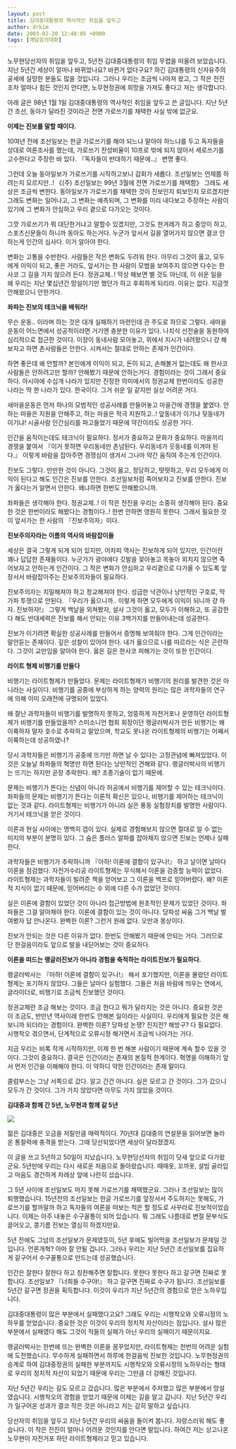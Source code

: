 ```yaml
---
layout: post
title: 김대중대통령의 역사적인 취임을 앞두고
author: drkim
date: 2003-02-20 12:48:05 +0900
tags: [깨달음의대화]
---
```

노무현당선자의 취임을 앞두고, 5년전 김대중대통령의 취임 무렵을 떠올려 보았습니다. 지난 5년간 세상이 얼마나 바뀌었나요? 바뀐거 없다구요? 하긴 김대통령의 신자유주의 공세에 실망한 분들도 많을 것입니다. 그러나 우리는 조금씩 나아져 왔고, 그 작은 전진 조차 얼마나 힘든 것인지 안다면, 노무현정권에 희망을 가져도 좋다고 저는 생각합니다. 

아래 글은 98년 1월 1일 김대중대통령의 역사적인 취임을 앞두고 쓴 글입니다. 지난 5년간 조선, 동아가 달라진 것이라곤 전면 가로쓰기를 채택한 사실 밖에 없군요. 

**이제는 진보를 말할 때이다.** 

10여년 전에 조선일보는 한글 가로쓰기를 해야 되느냐 말아야 하느냐를 두고 독자들을 상대로 여론조사를 했는데, 가로쓰기 찬성비율이 10프로 밖에 되지 않아서 세로쓰기를 고수한다고 주장한 바 있다. 『독자들이 반대하기 때문에..』 변명 좋다. 

그런데 오늘 동아일보가 가로쓰기를 시작하고보니 감회가 새롭다. 조선일보는 언제쯤 하려는지 모르지만..! 《(주) 조선일보는 99년 3월에 전면 가로쓰기를 채택함》 그래도 세상은 조금씩 변한다. 동아일보가 가로쓰기를 채택한 것이 진보인지 퇴보인지 모르겠지만 그래도 변화는 일어나고, 그 변화는 예측되며, 그 변화를 미리 내다보고 주장하는 사람이 있기에 그 변화가 안심하고 우리 곁으로 다가오는 것이다. 

그깟 가로쓰기가 뭐 대단한거냐고 말할수 있겠지만, 그것도 한겨레가 하고 중앙이 하고, 스포츠신문들이 하니까 동아도 하는거다. 누군가 앞서서 길을 열어가지 않으면 결코 안하는게 인간의 심사다. 이거 알아야 한다. 

변화는 고통을 수반한다. 사람들은 작은 변화도 두려워 한다. 아무리 그것이 옳고, 모두에게 이익이 되고, 좋은 거라도, 앞서가는 한 사람이 모범을 보여주지 않으면 다수는 한사코 그 길을 가지 않으려 든다. 정권교체..! 막상 해보면 별 것도 아닌데, 이 쉬운 일을 왜 우리는 지난 몇십년간 망설이기만 했던가 하고 후회하게 되리라. 이유는 없다. 지금껏 안해왔으니 안한거다. 

**좌파는 진보의 테크닉을 배워라!**

무슨 운동.. 이라며 하는 것은 대개 실패하기 마련인데 관 주도로 하므로 그렇다. 새마을운동이 어느면에서 성공적이라면 거기엔 충분한 이유가 있다. 나치식 선전술을 동원하여 심리적으로 접근한 것이다. 이장이 동네사람 모아놓고, 위에서 지시가 내려왔으니 걍 해보자고 하면 촌사람들은 안한다. 시켜서는 절대로 안하는 존재가 인간이다.

하면 좋은데 왜 안할까? 본인에게 이익이 되고, 돈이 되고, 손해볼거 없는데도 왜 한사코 사람들은 안하려고만 할까? 안해봤기 때문에 안하는거다. 경험이라는 것이 그래서 중요하다. 아시아에 수십개 나라가 있지만 진정한 의미에서의 정권교체 한번이라도 성공한 나라는 딱 한 나라가 있다. 한국이다. 그거 쉬운 일 같지만 실상 어려운 거다. 

새마을운동은 먼저 하나의 모범적인 성공사례를 만들어놓고 마을간에 경쟁을 붙였다. 안하는 마을은 지원을 안해주고, 하는 마을은 적극 지원하고..! 앞동네가 이기냐 뒷동네가 이기냐! 시골사람 인간심리를 파고들었기 때문에 약간이라도 성공한 거다. 

인간을 움직이는데도 테크닉이 필요하다. 정서가 중요하고 문화가 중요하다. 마을끼리 경쟁을 붙여서 『이거 못하면 우리동네만 촌넘된다. 우리동네가 웃동네를 이겨야 된다.』 이렇게 바람을 잡아주면 경쟁심이 생겨서 그나마 약간 움직여 주는게 인간이다. 

진보도 그렇다. 만만한 것이 아니다. 그것이 옳고, 정당하고, 떳떳하고, 우리 모두에게 이익이 된다고 해도 인간은 진보를 안한다. 조선일보처럼 죽어보자고 진보를 안한다. 진보가 옳다는거 알면서 안한다. 왜냐하면 한번도 안해봤으니까. 

좌파들은 생각해야 한다. 정권교체..! 이 작은 전진을 우리는 소중히 생각해야 된다. 중요한 것은 한번이라도 해봤다는 경험이다..! 한번 안하면 영원히 못한다. 그래서 필요한 것이 앞서가는 한 사람의 『진보주의자』이다. 

**진보주의자라는 이름의 역사의 바람잡이들** 

세상은 결국 그렇게 되게 되어 있지만, 어차피 역사는 진보하게 되어 있지만, 인간이란 꽤나 답답한 존재들이다. 누군가가 광야에다 깃발을 꽂아놓고 목놓아 외치지 않으면 죽어보자고 안하는게 인간이다. 그 작은 변화가 안심하고 우리곁으로 다가올 수 있도록 앞장서서 바람잡아주는 진보주의자들이 필요하다.

진보주의자는 치밀해져야 하고 정교해져야 한다. 성급한 낙관이나 낭만적인 구호로, 막가파 투쟁으로 안된다. 『우리가 옳으니까.. 이렇게 하면 모두에게 이익이 되니까 걍 하자. 진보하자!』 그렇게 백날을 외쳐봤자, 설사 그것이 옳고, 모두가 이해하고, 또 공감한다 해도 반대세력은 진보를 해서 안되는 이유 3백가지를 만들어내는데 성공한다. 

진보가 이기려면 확실한 성공사례를 만들어서 증명해 보여줘야 한다. 그게 인간이라는 말안듣는 존재이다. 깊은 성찰이 있어야 한다. 내가 옳으므로 나를 따르라는 식은 곤란하다. 그것이 교만임을 알아야 한다. 옳은 길은 한사코 피해가는 것이 또한 인간이다. 

**라이트 형제 비행기를 만들다**

비행기는 라이트형제가 만들었다. 문제는 라이트형제가 비행기의 원리를 발견한 것은 아니라는 사실이다. 비행기를 공중에 부상하게 하는 양력의 원리는 많은 과학자들의 연구에 의해 이미 오래전에 규명되어 있었다. 

왜 잘난 과학자들이 비행기를 발명하지 못하고, 엉뚱하게 자전거포나 운영하던 라이트형제가 비행기를 만들었을까? 스미소니언 협회 회장이던 랭글러박사가 만든 비행기는 왜 이륙하자 말자 호수로 추락하고 말았으며, 학교도 못나온 라이트형제의 비행기는 어째서 이륙하는데 성공하였나? 

당시 과학자들은 비행기가 공중에 뜨기만 하면 날 수 있다는 고정관념에 빠져있었다. 이것은 오늘날 좌파들의 혁명만 하면 된다는 낭만적인 견해와 같다. 랭글러박사의 비행기는 뜨기는 하지만 곧장 추락한다. 왜? 조종기술이 없기 때문에. 

문제는 비행기가 뜬다는 신념이 아니라 허공에서 비행기를 제어할 수 있는 테크닉이다. 좌파들의 문제는 비행기가 뜬다는 이론적 확신은 있으나, 비행기를 제어하는 테크닉이 없는 것과 같다. 라이트형제는 비행기가 아니라 실은 풍동 실험장치를 발명한 사람이다. 거기서 테크닉을 얻은 것이다. 

이론과 현실 사이에는 명백히 갭이 있다. 실제로 경험해보지 않으면 절대로 알 수 없는 미지의 부분이 분명히 있다. 그 숨은 플러스 알파를 잡아채지 않으면 진보는 언제나 실패한다. 

과학자들은 비행기가 추락하니까 『아하! 이론에 결함이 있구나!』 하고 날이면 날마다 이론을 점검했다. 자전거수리공 라이트형제는 무식해서 이론을 검증할 능력이 없었다. 라이트형제는 과학자들이 빌려준 책을 얻어보고 그 이론을 백프로 믿어버렸다. 왜? 이론적 지식이 없기 때문에, 믿어버리는 수 외에 다른 수가 없었던 것이다. 

실은 이론에 결함이 있었던 것이 아니라 접근방법에 원초적인 문제가 있었던 것이다. 좌파들은 그걸 알아채야 한다. 이론에 결함이 있는 것이 아니다. 당파성 싸움 그거 백날 벌여봤자 답 안나온다. 완벽한 이론? 그런거 원래 없다. 오만과 몽상이다. 

진보가 안되는 것은 다른 이유가 없다. 한번도 안해봤기 때문에 안되는 거다. 그러므로 단 한걸음이라도 앞으로 발을 내딛어보는 것이 중요하다. 

**이론을 떠드는 랭글러진보가 아니라 경험을 축적하는 라이트진보가 필요하다.** 

랭글러박사는 『아하! 이론에 결함이 있구나!』 해서 포기했지만, 이론을 몰랐던 라이트형제는 포기하지 않았다. 그들은 날마다 실험했다. 그들은 처음 바람에 띄우는 연에서, 글라이더로, 비행기로 조금씩 진보했던 것이다. 

정권교체란 조금 해보는 것이다. 조금 한다고 뭐가 달라지는 것은 아니다. 중요한 것은 이 조금도, 반만년 역사이래 한번도 안해본 일이라는 사실이다. 우리에게 필요한 것은 해보니까 되더라는 경험이다. 완벽한 이론? 당파성 논쟁? 진지전? 해방구? 다 필요없다. 시행착오 겪으면서, 단계적으로 오류시정 해가면서 조금씩 나아가는 거다. 

지금 우리는 비록 작게 시작하지만, 이제 한 번 해본 사람이기 때문에 계속 할수 있을 것이다. 그것이 중요하다. 결국은 인간이라는 존재의 본질적 한계이다. 혁명을 이해하기 앞서 먼저 인간을 이해해야 한다. 이 약하디 약한 인간이라는 존재 말이다. 

콜럼부스는 그냥 서쪽으로 갔다. 알고 간건 아니다. 실은 모르고 간 것이다. 그가 갔으니 모두가 간 것이다. 그가 가지 않았다면 아무도 가지 않았을 것이다. 

**김대중과 함께 간 5년, 노무현과 함께 갈 5년**

![](http://www.seoprise.com/jboard/data/img/binary/aaadaejungearly.jpg)

젊은 김대중은 오금을 저릴만큼 매력적이다. 70년대 김대중의 연설문을 읽어보면 놀라온 통찰력에 충격을 받는다. 그때 당선되었다면 세상이 달라졌겠지.

이 글을 쓰고 5년하고 50일이 지났습니다. 노무현당선자의 취임이 닷새 앞으로 다가왔군요. 5년만에 우리는 다시 새로운 처음으로 돌아왔습니다. 때때옷, 꼬까옷, 설빔 골라입고 마음도 경건하게 차례상 앞에 나란히 섰습니다. 

그 5년 사이에 조선일보도 마지 못해 가로쓰기를 채택했군요. 그러나 조선일보는 많이 퇴행했습니다. 15년전의 조선일보는 한글 가로쓰기를 앞장서서 주도하지는 못해도, 가로쓰기를 할까말까 하고 독자들의 여론을 떠보는 척은 할 정도로 사꾸라로 진보적이었습니다. 이제는 아주 내놓은 수구꼴통이 되어 있습니다. 뭐 그래도 나름대로 변절 문부식도 끌어오고, 콩기름 진보는 열심히 하겠지만요. 

5년 전에도 그넘의 조선일보가 문제였듯이, 5년 후에도 빌어먹을 조선일보가 문제일 것입니다. 언론개혁? 아마 잘 안될 겁니다. 그러나 우리는 지난 5년간 조선일보를 집요하게 갈구어서 수구꼴통으로 만드는데 성공했습니다. 

인간은 잘한다 잘한다 하고 칭찬해주면 잘합니다. 못한다 못한다 하고 갈구면 진짜로 못합니다. 조선일보? 『너희들 수구야!』 하고 갈구면 진짜로 수구가 됩니다. 조선일보를 5년간 갈구면 정권을 획득합니다. 이것이 우리가 지난 5년간의 경험으로 얻은 노하우입니다. 

김대중대통령이 많은 부분에서 실패했다고요? 그래도 우리는 시행착오와 오류시정의 노하우를 얻었습니다. 중요한 것은 이것이 우리의 정치적 자산이라는 점입니다. 설사 많은 부분에서 실패였다 해도 그것이 적들의 실패가 아닌 우리의 실패이기 때문이지요.

랭글러박사는 한번에 뜨는 완벽한 이론을 꿈꾸었지만, 라이트형제는 천번의 어려운 실험에 도전했습니다. 무수하게 실패하면서 하루에 한걸음씩 진보한 것입니다. 노무현정권의 승계로 하여 김대중정권의 실패한 부분까지도 시행착오와 오류시정의 노하우라는 형태로 우리의 정치적 자산이 되었기 때문에 우리는 그만큼 더 강해진 것입니다. 

지난 5년간 우리는 길도 모르고 갔습니다. 많은 부분에서 주저했고 많은 부분에서 망설였습니다. 시행착오의 경험을 얻었기 때문에 이제는 길을 알고 갑니다. 지난 5년간 우리가 일구어온 성과가 결코 작은 것은 아니라고 저는 감히 말하고 싶습니다. 

당선자의 취임을 앞두고 지난 5년간 우리의 싸움을 돌이켜 봅니다. 자랑스러워 해도 좋습니다. 이 작은 전진이 얼마나 어려운 것인지를 안다면 말입니다. 하여간 저는 상고나온 노무현이 자전거포 하던 라이트형제라고 믿고 있습니다.